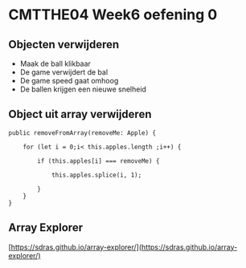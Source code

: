 # CMTTHE04 Week6 oefening 0

## Objecten verwijderen

 - Maak de ball klikbaar
 - De game verwijdert de bal
 - De game speed gaat omhoog
 - De ballen krijgen een nieuwe snelheid

## Object uit array verwijderen

```
public removeFromArray(removeMe: Apple) {

    for (let i = 0;i< this.apples.length ;i++) {

        if (this.apples[i] === removeMe) {

            this.apples.splice(i, 1);

        }
    }
}
```

## Array Explorer

[https://sdras.github.io/array-explorer/](https://sdras.github.io/array-explorer/)